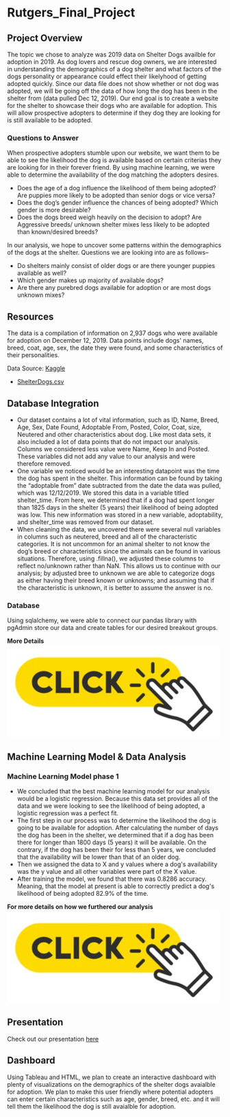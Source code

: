 # Rutgers_Final_Project
## Project Overview
The topic we chose to analyze was 2019 data on Shelter Dogs availble for adoption in 2019. As dog lovers and rescue dog owners, we are interested in understanding the demographics of a dog shelter and what factors of the dogs personality or appearance could effect their likelyhood of getting adopted quickly. Since our data file does not show whether or not dog was adopted, we will be going off the data of how long the dog has been in the shelter from (data pulled Dec 12, 2019). Our end goal is to create a website for the shelter to showcase their dogs who are available for adoption. This will allow prospective adopters to determine if they dog they are looking for is still available to be adopted.

### Questions to Answer
When prospective adopters stumble upon our website, we want them to be able to see the likelihood the dog is available based on certain criterias they are looking for in their forever friend. By using machine learning, we were able to determine the availability of the dog matching the adopters desires.
- Does the age of a dog influence the likelihood of them being adopted? Are puppies more likely to be adopted than senior dogs or vice versa?
- Does the dog’s gender influence the chances of being adopted? Which gender is more desirable?
- Does the dogs breed weigh heavily on the decision to adopt? Are Aggressive breeds/ unknown shelter mixes less likely to be adopted than known/desired breeds?

In our analysis, we hope to uncover some patterns within the demographics of the dogs at the shelter. Questions we are looking into are as follows–
- Do shelters mainly consist of older dogs or are there younger puppies available as well?
- Which gender makes up majority of available dogs?
- Are there any purebred dogs available for adoption or are most dogs unknown mixes?



## Resources
The data is a compilation of information on 2,937 dogs who were available for adoption on December 12, 2019. Data points include dogs' names, breed, coat, age, sex, the date they were found, and some characteristics of their personalities.

Data Source: [Kaggle](https://www.kaggle.com/datasets/jmolitoris/adoptable-dogs)

- [ShelterDogs.csv](https://www.kaggle.com/datasets/jmolitoris/adoptable-dogs?select=ShelterDogs.csv)


## Database Integration
- Our dataset contains a lot of vital information, such as ID, Name, Breed, Age, Sex, Date Found, Adoptable From, Posted, Color, Coat, size, Neutered and other characteristics about dog. Like most data sets, it also included a lot of data points that do not impact our analysis. Columns we considered less value were Name, Keep In and Posted. These variables did not add any value to our analysis and were therefore removed.
- One variable we noticed would be an interesting datapoint was the time the dog has spent in the shelter. This information can be found by taking the “adoptable from” date subtracted from the date the data was pulled, which was 12/12/2019. We stored this data in a variable titled shelter_time. From here, we determined that if a dog had spent longer than 1825 days in the shelter (5 years) their likelihood of being adopted was low. This new information was stored in a new variable, adoptability, and shelter_time was removed from our dataset.
- When cleaning the data, we uncovered there were several null variables in columns such as neutered, breed and all of the characteristic categories. It is not uncommon for an animal shelter to not know the dog’s breed or characteristics since the animals can be found in various situations. Therefore, using .fillna(), we adjusted these columns to reflect no/unknown rather than NaN. This allows us to continue with our analysis; by adjusted bree to unknown we are able to categorize dogs as either having their breed known or unknowns; and assuming that if the characteristic is unknown, it is better to assume the answer is no.

### Database
Using sqlalchemy, we were able to connect our pandas library with pgAdmin store our data and create tables for our desired breakout groups.

 **More Details**\
 [![](Resources/click.PNG)](https://github.com/nataliecagno/Rutgers_Final_Project/tree/Annie)

## Machine Learning Model & Data Analysis
### Machine Learning Model phase 1
- We concluded that the best machine learning model for our analysis would be a logistic regression. Because this data set provides all of the data and we were looking to see the likelihood of being adopted, a logistic regression was a perfect fit.
- The first step in our process was to determine the likelihood the dog is going to be available for adoption. After calculating the number of days the dog has been in the shelter, we determined that if a dog has been there for longer than 1800 days (5 years) it will be available. On the contrary, if the dog has been their for less than 5 years, we concluded that the availability will be lower than that of an older dog. 
- Then we assigned the data to X and y values where a dog's availability was the y value and all other variables were part of the X value.
- After training the model, we found that there was 0.8286 accuracy. Meaning, that the model at present is able to correctly predict a dog's likelihood of being adopted 82.9% of the time.


**For more details on how we furthered our analysis**\
[![](Resources/click.PNG)](https://github.com/nataliecagno/Rutgers_Final_Project/tree/Natalie)

## Presentation
Check out our presentation [here](https://docs.google.com/presentation/d/1pDOwgm4KDFHsqqZ5XA-lx-JEhnzCCqGH-2m1Bs0F4_8/edit#slide=id.p)

## Dashboard
Using Tableau and HTML, we plan to create an interactive dashboard with plenty of visualizations on the demographics of the shelter dogs avaialble for adoption. We plan to make this user friendly where potential adopters can enter certain characteristics such as age, gender, breed, etc. and it will tell them the likelihood the dog is still avaialble for adoption. 


